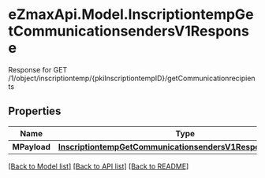 # eZmaxApi.Model.InscriptiontempGetCommunicationsendersV1Response
Response for GET /1/object/inscriptiontemp/{pkiInscriptiontempID}/getCommunicationrecipients

## Properties

Name | Type | Description | Notes
------------ | ------------- | ------------- | -------------
**MPayload** | [**InscriptiontempGetCommunicationsendersV1ResponseMPayload**](InscriptiontempGetCommunicationsendersV1ResponseMPayload.md) |  | 

[[Back to Model list]](../README.md#documentation-for-models) [[Back to API list]](../README.md#documentation-for-api-endpoints) [[Back to README]](../README.md)

